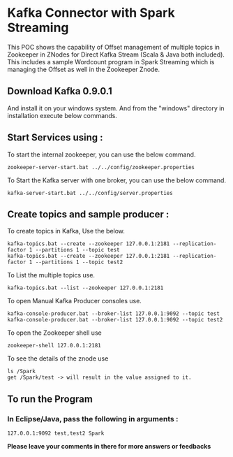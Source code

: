 # Kafka Connector with Spark Streaming

This POC shows the capability of Offset management of multiple topics in Zookeeper in ZNodes for Direct Kafka Stream (Scala & Java both included). This includes a sample Wordcount program in Spark Streaming which is managing the Offset as well in the Zookeeper Znode.

## Download Kafka 0.9.0.1
And install it on your windows system. And from the "windows" directory in installation execute below commands.

## Start Services using :

To start the internal zookeeper, you can use the below command.

	zookeeper-server-start.bat ../../config/zookeeper.properties
	
To Start the Kafka server with one broker, you can use the below command.

	kafka-server-start.bat ../../config/server.properties

## Create topics and sample producer :

To create topics in Kafka, Use the below.

	kafka-topics.bat --create --zookeeper 127.0.0.1:2181 --replication-factor 1 --partitions 1 --topic test
	kafka-topics.bat --create --zookeeper 127.0.0.1:2181 --replication-factor 1 --partitions 1 --topic test2
	
To List the multiple topics use.
 
	kafka-topics.bat --list --zookeeper 127.0.0.1:2181
	
To open Manual Kafka Producer consoles use.

	kafka-console-producer.bat --broker-list 127.0.0.1:9092 --topic test
	kafka-console-producer.bat --broker-list 127.0.0.1:9092 --topic test2

To open the Zookeeper shell use

	zookeeper-shell 127.0.0.1:2181
	
To see the details of the znode use 

	ls /Spark
	get /Spark/test -> will result in the value assigned to it.

## To run the Program 

### In Eclipse/Java, pass the following in arguments :

	127.0.0.1:9092 test,test2 Spark
	
	
**Please leave your comments in there for more answers or feedbacks**